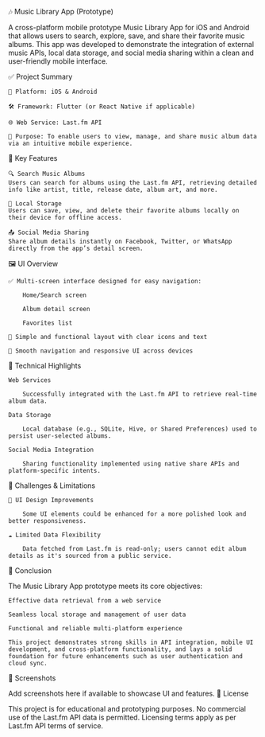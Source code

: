 🎶 Music Library App (Prototype)

A cross-platform mobile prototype Music Library App for iOS and Android that allows users to search, explore, save, and share their favorite music albums. This app was developed to demonstrate the integration of external music APIs, local data storage, and social media sharing within a clean and user-friendly mobile interface.

✅ Project Summary

    📱 Platform: iOS & Android

    🛠️ Framework: Flutter (or React Native if applicable)

    🌐 Web Service: Last.fm API

    🧠 Purpose: To enable users to view, manage, and share music album data via an intuitive mobile experience.

🚀 Key Features

    🔍 Search Music Albums
    Users can search for albums using the Last.fm API, retrieving detailed info like artist, title, release date, album art, and more.

    💾 Local Storage
    Users can save, view, and delete their favorite albums locally on their device for offline access.

    📤 Social Media Sharing
    Share album details instantly on Facebook, Twitter, or WhatsApp directly from the app’s detail screen.

🖼️ UI Overview

    ✅ Multi-screen interface designed for easy navigation:

        Home/Search screen

        Album detail screen

        Favorites list

    🎨 Simple and functional layout with clear icons and text

    📲 Smooth navigation and responsive UI across devices

📂 Technical Highlights

    Web Services

        Successfully integrated with the Last.fm API to retrieve real-time album data.

    Data Storage

        Local database (e.g., SQLite, Hive, or Shared Preferences) used to persist user-selected albums.

    Social Media Integration

        Sharing functionality implemented using native share APIs and platform-specific intents.

🧩 Challenges & Limitations

    🎨 UI Design Improvements

        Some UI elements could be enhanced for a more polished look and better responsiveness.

    ☁️ Limited Data Flexibility

        Data fetched from Last.fm is read-only; users cannot edit album details as it's sourced from a public service.

📝 Conclusion

The Music Library App prototype meets its core objectives:

    Effective data retrieval from a web service

    Seamless local storage and management of user data

    Functional and reliable multi-platform experience

    This project demonstrates strong skills in API integration, mobile UI development, and cross-platform functionality, and lays a solid foundation for future enhancements such as user authentication and cloud sync.

📸 Screenshots

Add screenshots here if available to showcase UI and features.
📜 License

This project is for educational and prototyping purposes. No commercial use of the Last.fm API data is permitted. Licensing terms apply as per Last.fm API terms of service.
